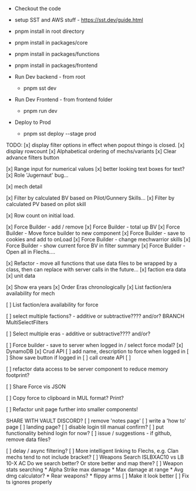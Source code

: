 * Checkout the code
* setup SST and AWS stuff - https://sst.dev/guide.html
* pnpm install in root directory
* pnpm install in packages/core
* pnpm install in packages/functions
* pnpm install in packages/frontend

* Run Dev backend - from root
  * pnpm sst dev
* Run Dev Frontend - from frontend folder
  * pnpm run dev
 
* Deploy to Prod
  * pnpm sst deploy --stage prod

TODO:
[x] display filter options in effect when popout thingo is closed.
[x] display rowcount
[x] Alphabetical ordering of mechs/variants
[x] Clear advance filters button

[x] Range input for numerical values
[x] better looking text boxes for text?
[x] Role 'Jugernaut' bug...

[x] mech detail

[x] Filter by calculated BV based on Pilot/Gunnery Skills...
[x] Filter by calculated PV based on pilot skill

[x] Row count on initial load.

[x] Force Builder - add / remove
[x] Force Builder - total up BV
[x] Force Builder - Move force builder to new component
[x] Force Builder - save to cookies and add to onLoad
[x] Force Builder - change mechwarrior skills
[x] Force Builder - show current force BV in filter summary
[x] Force Builder - Open all in Flechs....

[x] Refactor - move all functions that use data files to be wrapped by a class,
then can replace with server calls in the future...
    [x] faction era data
    [x] unit data

[x] Show era years
[x] Order Eras chronologically
[x] List faction/era availability for mech

[ ] List faction/era availability for force

[ ] select multiple factions? - additive or subtractive???? and/or?
    BRANCH MultiSelectFilters

[ ] Select multiple eras - additive or subtractive???? and/or?

[ ] Force builder - save to server when logged in / select force modal?
    [x] DynamoDB
    [x] Crud API
    [ ] add name, description to force when logged in
    [ ] Show save button if logged in
    [ ] call create API
    [ ] 

[ ] refactor data access to be server component to reduce memory footprint?

[ ] Share Force vis JSON

[ ] Copy force to clipboard in MUL format? Print?

[ ] Refactor unit page further into smaller components!

SHARE WITH VAULT DISCORD?
[ ] remove 'notes page'
[ ] write a 'how to' page
[ ] landing page?
[ ] disable login till manual confirm?
[ ] put functionality behind login for now?
[ ] issue / suggestions - if github, remove data files?


[ ] delay / async filtering?
[ ] More intelligent linking to Flechs, e.g. Clan mechs tend to not include bracket?
[ ] Weapons Search 
      ISLBXAC10 vs LB 10-X AC
        Do we search better? Or store better and map there?
[ ] Weapon stats searching
    * Alpha Strike max damage
    * Max damage at range
    * Avg dmg calculator?
    * Rear weapons?
    * flippy arms
[ ] Make it look better
[ ] Fix ts ignores properly
